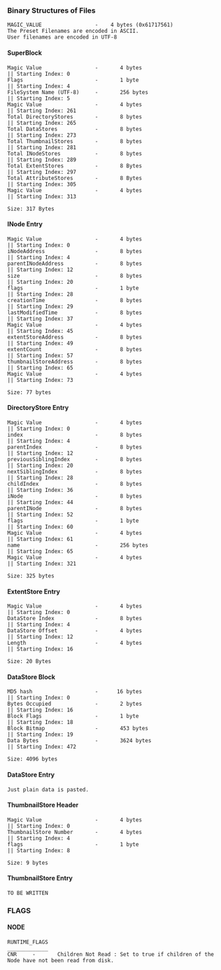 ### Binary Structures of Files

    MAGIC_VALUE                 -    4 bytes (0x61717561)
    The Preset Filenames are encoded in ASCII.
    User filenames are encoded in UTF-8

#### SuperBlock
    Magic Value                 -       4 bytes                                 || Starting Index: 0
    Flags                       -       1 byte                                  || Starting Index: 4
    FileSystem Name (UTF-8)     -       256 bytes                               || Starting Index: 5
    Magic Value                 -       4 bytes                                 || Starting Index: 261
    Total DirectoryStores       -       8 bytes                                 || Starting Index: 265
    Total DataStores            -       8 bytes                                 || Starting Index: 273     
    Total ThumbnailStores       -       8 bytes                                 || Starting Index: 281
    Total INodeStores           -       8 bytes                                 || Starting Index: 289
    Total ExtentStores          -       8 Bytes                                 || Starting Index: 297
    Total AttributeStores       -       8 Bytes                                 || Starting Index: 305
    Magic Value                 -       4 bytes                                 || Starting Index: 313
    
    Size: 317 Bytes
    
#### INode Entry
    Magic Value                 -       4 bytes                                 || Starting Index: 0
    iNodeAddress                -       8 bytes                                 || Starting Index: 4
    parentINodeAddress          -       8 bytes                                 || Starting Index: 12
    size                        -       8 bytes                                 || Starting Index: 20
    flags                       -       1 byte                                  || Starting Index: 28
    creationTime                -       8 bytes                                 || Starting Index: 29
    lastModifiedTime            -       8 bytes                                 || Starting Index: 37
    Magic Value                 -       4 bytes                                 || Starting Index: 45
    extentStoreAddress          -       8 bytes                                 || Starting Index: 49
    extentCount                 -       8 bytes                                 || Starting Index: 57
    thumbnailStoreAddress       -       8 bytes                                 || Starting Index: 65
    Magic Value                 -       4 bytes                                 || Starting Index: 73
    
    Size: 77 bytes



#### DirectoryStore Entry
    Magic Value                 -       4 bytes                                 || Starting Index: 0
    index                       -       8 bytes                                 || Starting Index: 4
    parentIndex                 -       8 bytes                                 || Starting Index: 12
    previousSiblingIndex        -       8 bytes                                 || Starting Index: 20
    nextSiblingIndex            -       8 bytes                                 || Starting Index: 28
    childIndex                  -       8 bytes                                 || Starting Index: 36
    iNode                       -       8 bytes                                 || Starting Index: 44
    parentINode                 -       8 bytes                                 || Starting Index: 52
    flags                       -       1 byte                                  || Starting Index: 60
    Magic Value                 -       4 bytes                                 || Starting Index: 61
    name                        -       256 bytes                               || Starting Index: 65
    Magic Value                 -       4 bytes                                 || Starting Index: 321

    Size: 325 bytes

#### ExtentStore Entry
    Magic Value                 -       4 bytes                                 || Starting Index: 0
    DataStore Index             -       8 bytes                                 || Starting Index: 4
    DataStore Offset            -       4 bytes                                 || Starting Index: 12
    Length                      -       4 bytes                                 || Starting Index: 16 

    Size: 20 Bytes

#### DataStore Block
    MD5 hash                    -      16 bytes                                 || Starting Index: 0
    Bytes Occupied              -       2 bytes                                 || Starting Index: 16
    Block Flags                 -       1 byte                                  || Starting Index: 18
    Block Bitmap                -       453 bytes                               || Starting Index: 19
    Data Bytes                  -       3624 bytes                              || Starting Index: 472

    Size: 4096 bytes

#### DataStore Entry
    Just plain data is pasted.

#### ThumbnailStore Header
    Magic Value                 -       4 bytes                                 || Starting Index: 0
    ThumbnailStore Number       -       4 bytes                                 || Starting Index: 4
    flags                       -       1 byte                                  || Starting Index: 8
    
    Size: 9 bytes

#### ThumbnailStore Entry
    TO BE WRITTEN

### FLAGS

#### NODE
    RUNTIME_FLAGS
    _____________
    CNR     -       Children Not Read : Set to true if children of the Node have not been read from disk.